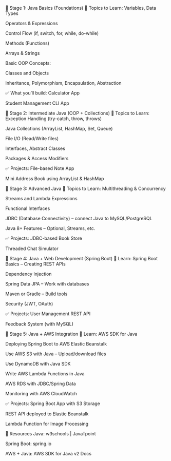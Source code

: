 🚀 Stage 1: Java Basics (Foundations)
🔹 Topics to Learn:
Variables, Data Types

Operators & Expressions

Control Flow (if, switch, for, while, do-while)

Methods (Functions)

Arrays & Strings

Basic OOP Concepts:

Classes and Objects

Inheritance, Polymorphism, Encapsulation, Abstraction

✅ What you’ll build:
Calculator App

Student Management CLI App

🚀 Stage 2: Intermediate Java (OOP + Collections)
🔹 Topics to Learn:
Exception Handling (try-catch, throw, throws)

Java Collections (ArrayList, HashMap, Set, Queue)

File I/O (Read/Write files)

Interfaces, Abstract Classes

Packages & Access Modifiers

✅ Projects:
File-based Note App

Mini Address Book using ArrayList & HashMap

🚀 Stage 3: Advanced Java
🔹 Topics to Learn:
Multithreading & Concurrency

Streams and Lambda Expressions

Functional Interfaces

JDBC (Database Connectivity) – connect Java to MySQL/PostgreSQL

Java 8+ Features – Optional, Streams, etc.

✅ Projects:
JDBC-based Book Store

Threaded Chat Simulator

🚀 Stage 4: Java + Web Development (Spring Boot)
🔹 Learn:
Spring Boot Basics – Creating REST APIs

Dependency Injection

Spring Data JPA – Work with databases

Maven or Gradle – Build tools

Security (JWT, OAuth)

✅ Projects:
User Management REST API

Feedback System (with MySQL)

🚀 Stage 5: Java + AWS Integration
🔹 Learn:
AWS SDK for Java

Deploying Spring Boot to AWS Elastic Beanstalk

Use AWS S3 with Java – Upload/download files

Use DynamoDB with Java SDK

Write AWS Lambda Functions in Java

AWS RDS with JDBC/Spring Data

Monitoring with AWS CloudWatch

✅ Projects:
Spring Boot App with S3 Storage

REST API deployed to Elastic Beanstalk

Lambda Function for Image Processing

📘 Resources
Java: w3schools | JavaTpoint

Spring Boot: spring.io

AWS + Java: AWS SDK for Java v2 Docs